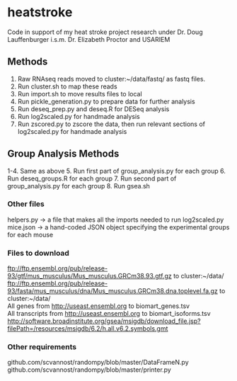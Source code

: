 # heatstroke
Code in support of my heat stroke project research under Dr. Doug Lauffenburger i.s.m. Dr. Elizabeth Proctor and USARIEM

## Methods
1. Raw RNAseq reads moved to cluster:\~/data/fastq/ as fastq files.
2. Run cluster.sh to map these reads
3. Run import.sh to move results files to local
4. Run pickle_generation.py to prepare data for further analysis
5. Run deseq_prep.py and deseq.R for DESeq analysis
6. Run log2scaled.py for handmade analysis
7. Run zscored.py to zscore the data, then run relevant sections of log2scaled.py for handmade analysis

## Group Analysis Methods
1-4. Same as above
5. Run first part of group_analysis.py for each group
6. Run deseq_groups.R for each group
7. Run second part of group_analysis.py for each group
8. Run gsea.sh

### Other files
helpers.py -> a file that makes all the imports needed to run log2scaled.py  
mice.json -> a hand-coded JSON object specifying the experimental groups for each mouse

### Files to download
ftp://ftp.ensembl.org/pub/release-93/gtf/mus_musculus/Mus_musculus.GRCm38.93.gtf.gz to cluster:\~/data/  
ftp://ftp.ensembl.org/pub/release-93/fasta/mus_musculus/dna/Mus_musculus.GRCm38.dna.toplevel.fa.gz to cluster:\~/data/  
All genes from http://useast.ensembl.org to biomart_genes.tsv  
All transcripts from http://useast.ensembl.org to biomart_isoforms.tsv  
http://software.broadinstitute.org/gsea/msigdb/download_file.jsp?filePath=/resources/msigdb/6.2/h.all.v6.2.symbols.gmt

### Other requirements
github.com/scvannost/randompy/blob/master/DataFrameN.py  
github.com/scvannost/randompy/blob/master/printer.py
